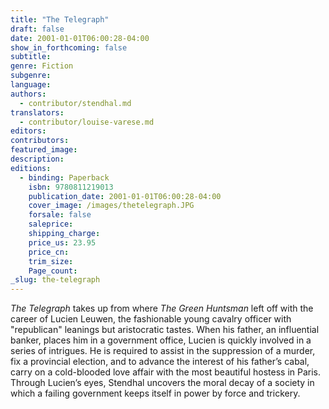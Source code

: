 ```yaml
---
title: "The Telegraph"
draft: false
date: 2001-01-01T06:00:28-04:00
show_in_forthcoming: false
subtitle:
genre: Fiction
subgenre:
language:
authors:
  - contributor/stendhal.md
translators:
  - contributor/louise-varese.md
editors:
contributors:
featured_image:
description:
editions:
  - binding: Paperback
    isbn: 9780811219013
    publication_date: 2001-01-01T06:00:28-04:00
    cover_image: /images/thetelegraph.JPG
    forsale: false
    saleprice:
    shipping_charge:
    price_us: 23.95
    price_cn:
    trim_size:
    Page_count:
_slug: the-telegraph
---
```


_The Telegraph_ takes up from where _The Green Huntsman_ left off with the career of Lucien Leuwen, the fashionable young cavalry officer with "republican" leanings but aristocratic tastes. When his father, an influential banker, places him in a government office, Lucien is quickly involved in a series of intrigues. He is required to assist in the suppression of a murder, fix a provincial election, and to advance the interest of his father’s cabal, carry on a cold-blooded love affair with the most beautiful hostess in Paris. Through Lucien’s eyes, Stendhal uncovers the moral decay of a society in which a failing government keeps itself in power by force and trickery.

